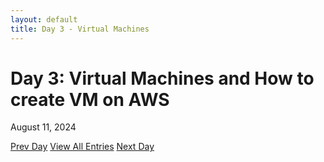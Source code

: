 ```yaml
---
layout: default
title: Day 3 - Virtual Machines
---
```


# Day 3: Virtual Machines and How to create VM on AWS

<div class="date">August 11, 2024</div>

  <a href="../day-2.html" >Prev Day</a>
  <a href="../allfiles.html">View All Entries</a>
  <a href="./day-4.html" >Next Day</a>

